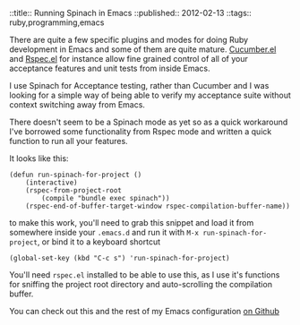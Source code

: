 ::title::       Running Spinach in Emacs
::published::   2012-02-13
::tags::        ruby,programming,emacs

There are quite a few specific plugins and modes for doing Ruby development in Emacs and some of them are quite mature. [Cucumber.el](https://github.com/michaelklishin/cucumber.el) and [Rspec.el](https://github.com/pezra/rspec-mode) for instance allow fine grained control of all of your acceptance features and unit tests from inside Emacs.

I use Spinach for Acceptance testing, rather than Cucumber and I was looking for a simple way of being able to verify my acceptance suite without context switching away from Emacs.

There doesn't seem to be a Spinach mode as yet so as a quick workaround I've  borrowed some functionality from Rspec mode and written a quick function to run all your features.

It looks like this:

	(defun run-spinach-for-project ()
  		(interactive)
  		(rspec-from-project-root
   			(compile "bundle exec spinach"))
  		(rspec-end-of-buffer-target-window rspec-compilation-buffer-name))

to make this work, you'll need to grab this snippet and load it from somewhere inside your `.emacs.d` and run it with `M-x run-spinach-for-project`, or bind it to a keyboard shortcut

	(global-set-key (kbd "C-c s") 'run-spinach-for-project)

You'll need `rspec.el` installed to be able to use this, as I use it's functions for sniffing the project root directory and auto-scrolling the compilation buffer.

You can check out this and the rest of my Emacs configuration [on Github](http://github.com/eightbitraptor/emacs_conf)